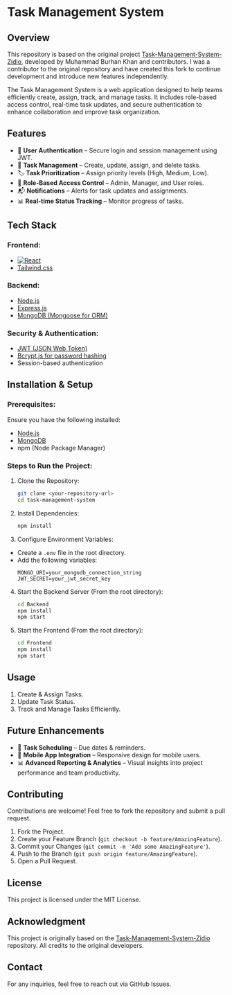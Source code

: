 # Task Management System

## Overview

This repository is based on the original project [Task-Management-System-Zidio](https://github.com/bk110306/Task-Management-System-Zidio), developed by Muhammad Burhan Khan and contributors. I was a contributor to the original repository and have created this fork to continue development and introduce new features independently.

The Task Management System is a web application designed to help teams efficiently create, assign, track, and manage tasks. It includes role-based access control, real-time task updates, and secure authentication to enhance collaboration and improve task organization.

## Features

* 🔐 **User Authentication** – Secure login and session management using JWT.
* 📝 **Task Management** – Create, update, assign, and delete tasks.
* 🏷 **Task Prioritization** – Assign priority levels (High, Medium, Low).
* 👥 **Role-Based Access Control** – Admin, Manager, and User roles.
* 📬 **Notifications** – Alerts for task updates and assignments.
* 📊 **Real-time Status Tracking** – Monitor progress of tasks.

## Tech Stack

### Frontend:
* [![React][React.js]][React-url]
* [Tailwind.css](https://tailwindcss.com/)

### Backend:
* [Node.js](https://nodejs.org/)
* [Express.js](https://expressjs.com/)
* [MongoDB (Mongoose for ORM)](https://www.mongodb.com/)

### Security & Authentication:
* [JWT (JSON Web Token)](https://jwt.io/)
* [Bcrypt.js for password hashing](https://www.npmjs.com/package/bcryptjs)
* Session-based authentication

## Installation & Setup

### Prerequisites:

Ensure you have the following installed:

* [Node.js](https://nodejs.org/)
* [MongoDB](https://www.mongodb.com/docs/manual/tutorial/install-mongodb-on-windows/)
* npm (Node Package Manager)

### Steps to Run the Project:

1. Clone the Repository:
    ```sh
    git clone <your-repository-url>
    cd task-management-system
    ```

2. Install Dependencies:
    ```sh
    npm install
    ```

3. Configure Environment Variables:

* Create a `.env` file in the root directory.
* Add the following variables:
    ```
    MONGO_URI=your_mongodb_connection_string
    JWT_SECRET=your_jwt_secret_key
    ```

4. Start the Backend Server (From the root directory):
    ```sh
    cd Backend
    npm install
    npm start
    ```

5. Start the Frontend (From the root directory):
    ```sh
    cd Frontend
    npm install
    npm start
    ```

## Usage
1. Create & Assign Tasks.
2. Update Task Status.
3. Track and Manage Tasks Efficiently.

## Future Enhancements

* 📅 **Task Scheduling** – Due dates & reminders.
* 📱 **Mobile App Integration** – Responsive design for mobile users.
* 📊 **Advanced Reporting & Analytics** – Visual insights into project performance and team productivity.

## Contributing

Contributions are welcome! Feel free to fork the repository and submit a pull request.

1. Fork the Project.
2. Create your Feature Branch (`git checkout -b feature/AmazingFeature`).
3. Commit your Changes (`git commit -m 'Add some AmazingFeature'`).
4. Push to the Branch (`git push origin feature/AmazingFeature`).
5. Open a Pull Request.

## License

This project is licensed under the MIT License.

## Acknowledgment

This project is originally based on the [Task-Management-System-Zidio](https://github.com/bk110306/Task-Management-System-Zidio) repository. All credits to the original developers.

## Contact

For any inquiries, feel free to reach out via GitHub Issues.

<!-- MARKDOWN LINKS & IMAGES -->
[React.js]: https://img.shields.io/badge/React-20232A?style=for-the-badge&logo=react&logoColor=61DAFB
[React-url]: https://reactjs.org/
